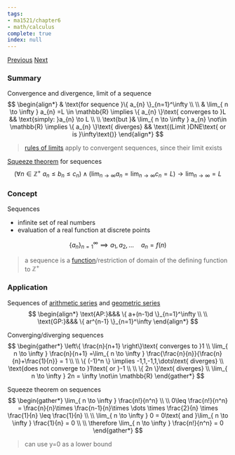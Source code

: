 ```yaml
---
tags:
- ma1521/chapter6
- math/calculus
complete: true
index: null
---
```

[Previous](/labyrinth/notes/math/ma1521/applied_integration)   [Next](/labyrinth/notes/math/ma1521/series)
### Summary
Convergence and divergence, limit of a sequence
$$
\begin{align*}
& \text{for sequence }\{ a_{n} \}_{n=1}^\infty \\
\\
& \lim_{ n \to \infty } a_{n} =L \in \mathbb{R} \implies \{ a_{n} \}\text{ converges to }L && \text{simply: }a_{n} \to L \\
\\
\text{but }& \lim_{ n \to \infty } a_{n} \not\in \mathbb{R} \implies \{ a_{n} \}\text{ diverges} && \text{(Limit }DNE\text{ or is }\infty\text{)}
\end{align*}
$$
> [rules of limits](/labyrinth/notes/math/ma1521/limits_&_continuity#^c0031f) apply to convergent sequences, since their limit exists

[Squeeze theorem](/labyrinth/notes/math/ma1521/limits_&_continuity#^0ae1b5) for sequences
$$
(\forall n \in \mathbb{Z}^+ \ a_{n}\leq b_{n}\leq c_{n}) \land (\lim_{ n \to \infty } a_{n} = \lim_{ n \to \infty } c_{n}=L) \to \lim_{ n \to \infty } =L
$$
### Concept
Sequences
- infinite set of real numbers
- evaluation of a real function at discrete points

$$
\{ a_{n} \}_{n=1}^\infty \implies a_{1}, a_{2}, \dots  \quad a_{n}=f(n)
$$
> a sequence is a [function](/labyrinth/notes/math/cs1231s/function_relations#^86d994)/restriction of domain of the defining function to $\mathbb{Z}^+$

### Application
Sequences of [arithmetic series](/labyrinth/notes/math/ma1301/arithmetic_series) and [geometric series](/labyrinth/notes/math/ma1301/geometric_series)
$$
\begin{align*}
\text{AP:}&&& \{ a+(n-1)d \}_{n=1}^\infty \\
\\
\text{GP:}&&& \{ ar^{n-1} \}_{n=1}^\infty
\end{align*}
$$

Converging/diverging sequences
$$
\begin{gather*}
\left\{  \frac{n}{n+1}  \right\}\text{ converges to }1 \\
\lim_{ n \to \infty } \frac{n}{n+1} =\lim_{ n \to \infty } \frac{\frac{n}{n}}{\frac{n}{n}+\frac{1}{n}} = 1 \\
\\
\{ (-1)^n \} \implies -1,1,-1,1,\dots\text{ diverges} \\
\text{does not converge to }1\text{ or }-1 \\
\\
\{ 2n \}\text{ diverges} \\
\lim_{ n \to \infty } 2n = \infty \not\in \mathbb{R}
\end{gather*}
$$

Squeeze theorem on sequences
$$
\begin{gather*}
\lim_{ n \to \infty } \frac{n!}{n^n} \\
\\
0\leq \frac{n!}{n^n} = \frac{n}{n}\times \frac{n-1}{n}\times \dots \times \frac{2}{n} \times \frac{1}{n} \leq \frac{1}{n} \\
\\
\lim_{ n \to \infty } 0 = 0\text{ and }\lim_{ n \to \infty } \frac{1}{n} = 0 \\
\\
\therefore \lim_{ n \to \infty } \frac{n!}{n^n}  = 0
\end{gather*}
$$
> can use y=0 as a lower bound